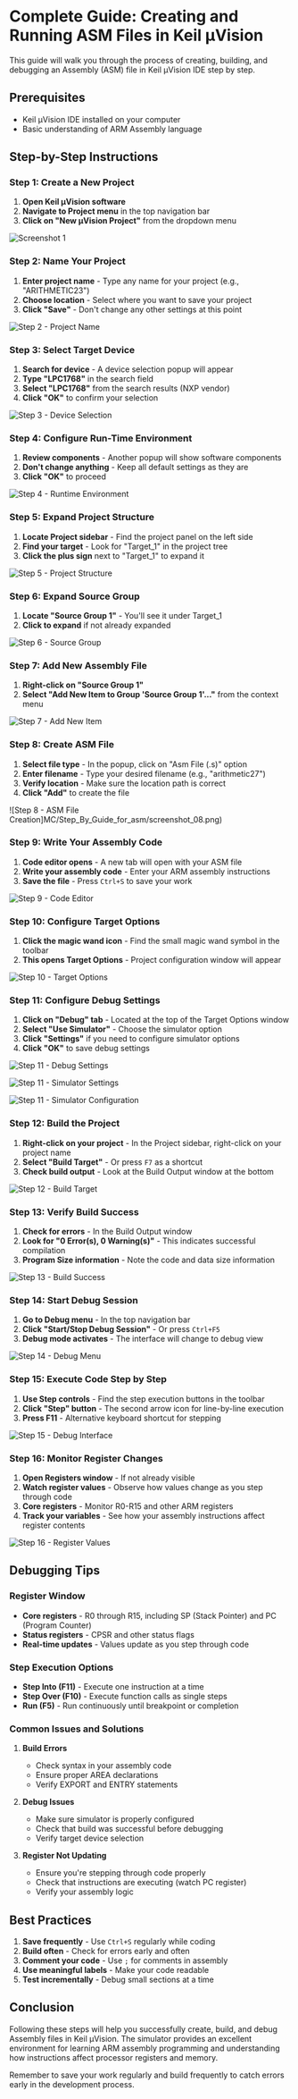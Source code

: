 # Complete Guide: Creating and Running ASM Files in Keil µVision

This guide will walk you through the process of creating, building, and debugging an Assembly (ASM) file in Keil µVision IDE step by step.

## Prerequisites
- Keil µVision IDE installed on your computer
- Basic understanding of ARM Assembly language

## Step-by-Step Instructions

### Step 1: Create a New Project
1. **Open Keil µVision software**
2. **Navigate to Project menu** in the top navigation bar
3. **Click on "New µVision Project"** from the dropdown menu


![Screenshot 1](screenshot_01.png)

### Step 2: Name Your Project
1. **Enter project name** - Type any name for your project (e.g., "ARITHMETIC23")
2. **Choose location** - Select where you want to save your project
3. **Click "Save"** - Don't change any other settings at this point

![Step 2 - Project Name](MC/Step_By_Guide_for_asm/screenshot_02.png)

### Step 3: Select Target Device
1. **Search for device** - A device selection popup will appear
2. **Type "LPC1768"** in the search field
3. **Select "LPC1768"** from the search results (NXP vendor)
4. **Click "OK"** to confirm your selection

![Step 3 - Device Selection](MC/Step_By_Guide_for_asm/screenshot_03.png)

### Step 4: Configure Run-Time Environment
1. **Review components** - Another popup will show software components
2. **Don't change anything** - Keep all default settings as they are
3. **Click "OK"** to proceed

![Step 4 - Runtime Environment](MC/Step_By_Guide_for_asm/screenshot_04.png)

### Step 5: Expand Project Structure
1. **Locate Project sidebar** - Find the project panel on the left side
2. **Find your target** - Look for "Target_1" in the project tree
3. **Click the plus sign** next to "Target_1" to expand it

![Step 5 - Project Structure](MC/Step_By_Guide_for_asm/screenshot_05.png)

### Step 6: Expand Source Group
1. **Locate "Source Group 1"** - You'll see it under Target_1
2. **Click to expand** if not already expanded

![Step 6 - Source Group](MC/Step_By_Guide_for_asm/screenshot_06.png)

### Step 7: Add New Assembly File
1. **Right-click on "Source Group 1"**
2. **Select "Add New Item to Group 'Source Group 1'..."** from the context menu

![Step 7 - Add New Item](MC/Step_By_Guide_for_asm/screenshot_07.png)

### Step 8: Create ASM File
1. **Select file type** - In the popup, click on "Asm File (.s)" option
2. **Enter filename** - Type your desired filename (e.g., "arithmetic27")
3. **Verify location** - Make sure the location path is correct
4. **Click "Add"** to create the file

![Step 8 - ASM File Creation]MC/Step_By_Guide_for_asm/screenshot_08.png)

### Step 9: Write Your Assembly Code
1. **Code editor opens** - A new tab will open with your ASM file
2. **Write your assembly code** - Enter your ARM assembly instructions
3. **Save the file** - Press `Ctrl+S` to save your work

![Step 9 - Code Editor](MC/Step_By_Guide_for_asm/screenshot_09.png)

### Step 10: Configure Target Options
1. **Click the magic wand icon** - Find the small magic wand symbol in the toolbar
2. **This opens Target Options** - Project configuration window will appear

![Step 10 - Target Options](MC/Step_By_Guide_for_asm/screenshot_10.png)

### Step 11: Configure Debug Settings
1. **Click on "Debug" tab** - Located at the top of the Target Options window
2. **Select "Use Simulator"** - Choose the simulator option
3. **Click "Settings"** if you need to configure simulator options
4. **Click "OK"** to save debug settings

![Step 11 - Debug Settings](MC/Step_By_Guide_for_asm/screenshot_11.png)

![Step 11 - Simulator Settings](MC/Step_By_Guide_for_asm/screenshot_12.png)

![Step 11 - Simulator Configuration](MC/Step_By_Guide_for_asm/screenshot_13.png)

### Step 12: Build the Project
1. **Right-click on your project** - In the Project sidebar, right-click on your project name
2. **Select "Build Target"** - Or press `F7` as a shortcut
3. **Check build output** - Look at the Build Output window at the bottom

![Step 12 - Build Target](MC/Step_By_Guide_for_asm/screenshot_14.png)

### Step 13: Verify Build Success
1. **Check for errors** - In the Build Output window
2. **Look for "0 Error(s), 0 Warning(s)"** - This indicates successful compilation
3. **Program Size information** - Note the code and data size information

![Step 13 - Build Success](MC/Step_By_Guide_for_asm/screenshot_15.png)

### Step 14: Start Debug Session
1. **Go to Debug menu** - In the top navigation bar
2. **Click "Start/Stop Debug Session"** - Or press `Ctrl+F5`
3. **Debug mode activates** - The interface will change to debug view

![Step 14 - Debug Menu](MC/Step_By_Guide_for_asm/screenshot_16.png)

### Step 15: Execute Code Step by Step
1. **Use Step controls** - Find the step execution buttons in the toolbar
2. **Click "Step" button** - The second arrow icon for line-by-line execution
3. **Press F11** - Alternative keyboard shortcut for stepping

![Step 15 - Debug Interface](MC/Step_By_Guide_for_asm/screenshot_17.png)

### Step 16: Monitor Register Changes
1. **Open Registers window** - If not already visible
2. **Watch register values** - Observe how values change as you step through code
3. **Core registers** - Monitor R0-R15 and other ARM registers
4. **Track your variables** - See how your assembly instructions affect register contents

![Step 16 - Register Values](MC/Step_By_Guide_for_asm/screenshot_18.png)

## Debugging Tips

### Register Window
- **Core registers** - R0 through R15, including SP (Stack Pointer) and PC (Program Counter)
- **Status registers** - CPSR and other status flags
- **Real-time updates** - Values update as you step through code

### Step Execution Options
- **Step Into (F11)** - Execute one instruction at a time
- **Step Over (F10)** - Execute function calls as single steps
- **Run (F5)** - Run continuously until breakpoint or completion

### Common Issues and Solutions

1. **Build Errors**
   - Check syntax in your assembly code
   - Ensure proper AREA declarations
   - Verify EXPORT and ENTRY statements

2. **Debug Issues**
   - Make sure simulator is properly configured
   - Check that build was successful before debugging
   - Verify target device selection

3. **Register Not Updating**
   - Ensure you're stepping through code properly
   - Check that instructions are executing (watch PC register)
   - Verify your assembly logic

## Best Practices

1. **Save frequently** - Use `Ctrl+S` regularly while coding
2. **Build often** - Check for errors early and often
3. **Comment your code** - Use `;` for comments in assembly
4. **Use meaningful labels** - Make your code readable
5. **Test incrementally** - Debug small sections at a time

## Conclusion

Following these steps will help you successfully create, build, and debug Assembly files in Keil µVision. The simulator provides an excellent environment for learning ARM assembly programming and understanding how instructions affect processor registers and memory.

Remember to save your work regularly and build frequently to catch errors early in the development process.
